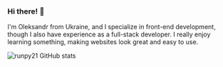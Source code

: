 ### Hi there! 👋

I'm Oleksandr from Ukraine, and I specialize in front-end development, though I also have experience as a full-stack developer. I really enjoy learning something, making websites look great and easy to use.

![runpy21 GitHub stats](https://github-readme-stats.vercel.app/api?username=runpy21&show_icons=true&theme=tokyonight)
